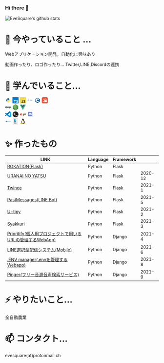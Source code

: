### Hi there 👋
![EveSquare's github stats](https://github-readme-stats.vercel.app/api?username=evesquare&theme=radical&show_icons=true)

<!--
**EveSquare/evesquare** is a ✨ _special_ ✨ repository because its `README.md` (this file) appears on your GitHub profile.

Here are some ideas to get you started:



- 👯 I’m looking to collaborate on ...
- 🤔 I’m looking for help with ...
- 💬 Ask me about ...

- 😄 Pronouns: ...
- ⚡ Fun fact: ...
-->
# 🔭 今やっていること ...

Webアプリケーション開発，自動化に興味あり

動画作ったり、ロゴ作ったり...
Twitter,LINE,Discordの連携


# 🌱 学んでいること...

<div>
<code><img height="20" src="https://raw.githubusercontent.com/github/explore/80688e429a7d4ef2fca1e82350fe8e3517d3494d/topics/python/python.png"></code>
<code><img height="20" src="https://raw.githubusercontent.com/github/explore/80688e429a7d4ef2fca1e82350fe8e3517d3494d/topics/typescript/typescript.png"></code>
<code><img height="20" src="https://raw.githubusercontent.com/github/explore/80688e429a7d4ef2fca1e82350fe8e3517d3494d/topics/javascript/javascript.png"></code>
<code><img height="20" src="https://raw.githubusercontent.com/github/explore/80688e429a7d4ef2fca1e82350fe8e3517d3494d/topics/java/java.png"></code>
<code><img height="20" src="https://raw.githubusercontent.com/github/explore/80688e429a7d4ef2fca1e82350fe8e3517d3494d/topics/c/c.png"></code>
<code><img height="20" src="https://raw.githubusercontent.com/github/explore/80688e429a7d4ef2fca1e82350fe8e3517d3494d/topics/swift/swift.png"></code>
</div>

<div>
<code><img height="20" src="https://raw.githubusercontent.com/github/explore/80688e429a7d4ef2fca1e82350fe8e3517d3494d/topics/django/django.png"></code>
<code><img height="20" src="https://raw.githubusercontent.com/github/explore/80688e429a7d4ef2fca1e82350fe8e3517d3494d/topics/nodejs/nodejs.png"></code>
<code><img height="20" src="https://raw.githubusercontent.com/github/explore/80688e429a7d4ef2fca1e82350fe8e3517d3494d/topics/vue/vue.png"></code>
</div>

<div>  
<code><img height="20" src="https://raw.githubusercontent.com/github/explore/80688e429a7d4ef2fca1e82350fe8e3517d3494d/topics/visual-studio-code/visual-studio-code.png"></code>
<code><img height="20" src="https://raw.githubusercontent.com/github/explore/80688e429a7d4ef2fca1e82350fe8e3517d3494d/topics/terminal/terminal.png"></code>
<code><img height="20" src="https://raw.githubusercontent.com/github/explore/80688e429a7d4ef2fca1e82350fe8e3517d3494d/topics/git/git.png"></code>
<code><img height="20" src="https://raw.githubusercontent.com/github/explore/80688e429a7d4ef2fca1e82350fe8e3517d3494d/topics/discord/discord.png"></code>
</div>

<div>
<code><img height="20" src="https://raw.githubusercontent.com/github/explore/80688e429a7d4ef2fca1e82350fe8e3517d3494d/topics/windows/windows.png"></code>
<code><img height="20" src="https://raw.githubusercontent.com/github/explore/80688e429a7d4ef2fca1e82350fe8e3517d3494d/topics/macos/macos.png"></code>
<code><img height="20" src="https://raw.githubusercontent.com/github/explore/80688e429a7d4ef2fca1e82350fe8e3517d3494d/topics/linux/linux.png"></code>
</div>


# ✨ 作ったもの

| LINK                                                                                                                           |Language    |Framework| |
| ------------------------------------------------------------------------------------------------------------------------------ | ---------- | ------ |------ |
| [ROKATION(Flask)](https://sleepy-river-86061.herokuapp.com/)                                                                   | Python     | Flask  |
| [URANAI NO YATSU](https://enigmatic-brook-72697.herokuapp.com/)                                                                | Python     | Flask  |2020-12 |
| [Twince](https://t.co/lY1Ltrnsyc?amp=1)                                                                                        | Python     | Flask  | 2021-1|
| [PastMessages(LINE Bot)](https://time-capsule-messages.herokuapp.com)                                                          | Python     | Flask  | 2021-5|
| [U-tipy](https://u-tipy.herokuapp.com)                                                                                         | Python     | Flask  | 2021-2|
| [Syakkuri](https://syakkuri.herokuapp.com)                                                                                     | Python     | Flask | 2021-3|
| [Prioritify(個人用プロジェクトで用いるURLの管理するWebApp)](http://prioritify.herokuapp.com/)                                           | Python     | Django | 2021-4|
| [LINE選択型配信システム(Mobile)](https://kyouno.herokuapp.com/)                                                                  | Python     | Django | 2021-6|
| [.ENV manager(.envを管理するWebapp)](https://dotenv-manager.herokuapp.com)                                                       | Python     | Django | 2021-8|
| [Pinger(フリー音源音声検索サービス)](https://pinger-dev.herokuapp.com/)                                                              | Python     | Django | 2021-9|
# ⚡ やりたいこと...

全自動農業

# 📫 コンタクト...

evesquare(at)protonmail.ch


